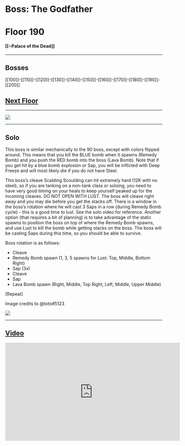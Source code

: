# Boss: The Godfather
# Floor 190
#### [[~Palace of the Dead]]

---
## Bosses

 [[100]]-[[110]]-[[120]]-[[130]]-[[140]]-[[150]]-[[160]]-[[170]]-[[180]]-[[190]]-[[200]]
 ## [Next Floor](191-200)

---
 
![](https://lh6.googleusercontent.com/V9orhNG5c5Kfo6zD9CATKR3vEcIfIPuNYb9g4GmWXKUB9idQAqQKt_VLFdlSwAer7vYPiPDSkObYMTddcbT_wQi8x6oHe6MAjb9lFlWcS7lWqe9LkLa2VyL2IaTm8v8ymFAah9D2)

---

## Solo
This boss is similar mechanically to the 90 boss, except with colors flipped around. This means that you kill the BLUE bomb when it spawns (Remedy Bomb) and you push the RED bomb into the boss (Lava Bomb). Note that if you get hit by a blue bomb explosion or Sap, you will be inflicted with Deep Freeze and will most likely die if you do not have Steel.

This boss’s cleave Scalding Scoulding can hit extremely hard (12K with no steel), so if you are tanking on a non-tank class or soloing, you need to have very good timing on your heals to keep yourself peaked up for the incoming cleaves.
DO NOT OPEN WITH LUST. The boss will cleave right away and you may die before you get the stacks off. There is a window in the boss’s rotation where he will cast 3 Saps in a row (during Remedy Bomb cycle) - this is a good time to lust. See the solo video for reference. Another option (that requires a bit of planning) is to take advantage of the static spawns to position the boss on top of where the Remedy Bomb spawns, and use Lust to kill the bomb while getting stacks on the boss. The boss will be casting Saps during this time, so you should be able to survive.

Boss rotation is as follows:
- Cleave
- Remedy Bomb spawn (1, 3, 5 spawns for Lust: Top, Middle, Bottom Right)
- Sap (3x)
- Cleave
- Sap
- Lava Bomb spawn (Right, Middle, Top Right, Left, Middle, Upper Middle)

[Repeat]

Image credits to @toto#5123

![](https://lh4.googleusercontent.com/SNKFaYb2UoPZUr2qHRSqL5BbkaJX2bYXdemvOc1-e-XmDuDXZ-ovkeIF7vIMOuWIkbEl2-DCIJYZVrxFAygkhhcSlxmNYgZc--H_XRf45wVCPq4VofNfaSq5D79SYI4vILXevXkw)

---

## [Video](https://www.youtube.com/watch?v=9SH-qyjREMc&t=5327s)

<iframe width="560" height="315" src="https://www.youtube.com/embed/9SH-qyjREMc?start=23679" title="YouTube video player" frameborder="0" allow="accelerometer; autoplay; clipboard-write; encrypted-media; gyroscope; picture-in-picture" allowfullscreen></iframe>
